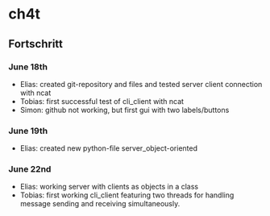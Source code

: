 # ch4t
## Fortschritt
### June 18th
- Elias: created git-repository and files and tested server client connection with ncat
- Tobias: first successful test of cli_client with ncat
- Simon: github not working, but first gui with two labels/buttons

### June 19th
- Elias: created new python-file server_object-oriented

### June 22nd
- Elias: working server with clients as objects in a class
- Tobias: first working cli_client featuring two threads for handling message sending and receiving simultaneously.
